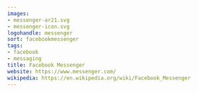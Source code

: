 ```yaml
---
images:
- messenger-ar21.svg
- messenger-icon.svg
logohandle: messenger
sort: facebookmessenger
tags:
- facebook
- messaging
title: Facebook Messenger
website: https://www.messenger.com/
wikipedia: https://en.wikipedia.org/wiki/Facebook_Messenger
---
```

